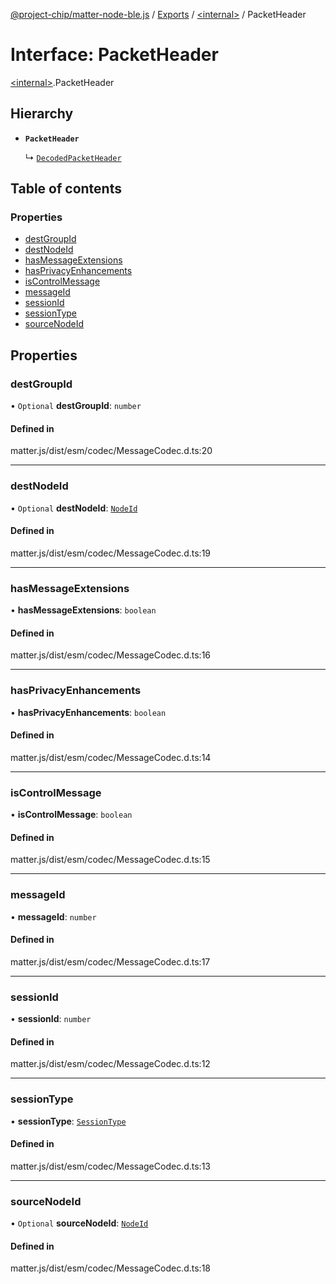 [@project-chip/matter-node-ble.js](../README.md) / [Exports](../modules.md) / [\<internal\>](../modules/internal_.md) / PacketHeader

# Interface: PacketHeader

[\<internal\>](../modules/internal_.md).PacketHeader

## Hierarchy

- **`PacketHeader`**

  ↳ [`DecodedPacketHeader`](internal_.DecodedPacketHeader.md)

## Table of contents

### Properties

- [destGroupId](internal_.PacketHeader.md#destgroupid)
- [destNodeId](internal_.PacketHeader.md#destnodeid)
- [hasMessageExtensions](internal_.PacketHeader.md#hasmessageextensions)
- [hasPrivacyEnhancements](internal_.PacketHeader.md#hasprivacyenhancements)
- [isControlMessage](internal_.PacketHeader.md#iscontrolmessage)
- [messageId](internal_.PacketHeader.md#messageid)
- [sessionId](internal_.PacketHeader.md#sessionid)
- [sessionType](internal_.PacketHeader.md#sessiontype)
- [sourceNodeId](internal_.PacketHeader.md#sourcenodeid)

## Properties

### destGroupId

• `Optional` **destGroupId**: `number`

#### Defined in

matter.js/dist/esm/codec/MessageCodec.d.ts:20

___

### destNodeId

• `Optional` **destNodeId**: [`NodeId`](../modules/internal_.md#nodeid)

#### Defined in

matter.js/dist/esm/codec/MessageCodec.d.ts:19

___

### hasMessageExtensions

• **hasMessageExtensions**: `boolean`

#### Defined in

matter.js/dist/esm/codec/MessageCodec.d.ts:16

___

### hasPrivacyEnhancements

• **hasPrivacyEnhancements**: `boolean`

#### Defined in

matter.js/dist/esm/codec/MessageCodec.d.ts:14

___

### isControlMessage

• **isControlMessage**: `boolean`

#### Defined in

matter.js/dist/esm/codec/MessageCodec.d.ts:15

___

### messageId

• **messageId**: `number`

#### Defined in

matter.js/dist/esm/codec/MessageCodec.d.ts:17

___

### sessionId

• **sessionId**: `number`

#### Defined in

matter.js/dist/esm/codec/MessageCodec.d.ts:12

___

### sessionType

• **sessionType**: [`SessionType`](../enums/internal_.SessionType.md)

#### Defined in

matter.js/dist/esm/codec/MessageCodec.d.ts:13

___

### sourceNodeId

• `Optional` **sourceNodeId**: [`NodeId`](../modules/internal_.md#nodeid)

#### Defined in

matter.js/dist/esm/codec/MessageCodec.d.ts:18
